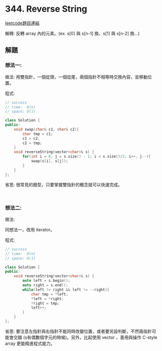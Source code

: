 # 344. Reverse String

[leetcode題目連結](https://leetcode.com/problems/reverse-string/)

解釋: 反轉 array 內的元素。(ex. s[0] 與 s[n-1] 換，s[1] 與 s[n-2] 換...)

## 解題

### 想法一:

做法: 用雙指針，一個從頭，一個從尾，兩個指針不相等時交換內容，並移動位置。

程式:

```c++
// success
// time:  O(n)
// space: O(1)

class Solution {
public:
    void swap(char& c1, char& c2){
        char tmp = c1;
        c1 = c2;
        c2 = tmp;
    }
    void reverseString(vector<char>& s) {
        for(int i = 0, j = s.size() - 1; i < s.size()/2; i++, j--){
            swap(s[i], s[j]);
        }
    }
};
```

省思: 很常見的題型，只要掌握雙指針的概念就可以快速完成。

<br/>

### 想法二:

做法:

同想法一，改用 iterator。

程式:

```c++
// success
// time:  O(n)
// space: O(1)

class Solution {
public:
    void reverseString(vector<char>& s) {
        auto left = s.begin();
        auto right = s.end();
        while(left != right && left != --right){
            char tmp = *left;
            *left = *right;
            *right = tmp;
            left++;
        }
    }
};
```

省思: 要注意左指針與右指針不能同時改變位置，或者要另設判斷，不然兩指針可能會交錯 (s有偶數個字元的時候)。另外，比起使用 vector ，善用與操作 C-style array 更能精進程式能力。

<br/>

<!--
### 網路解一:

```c++

```
-->
